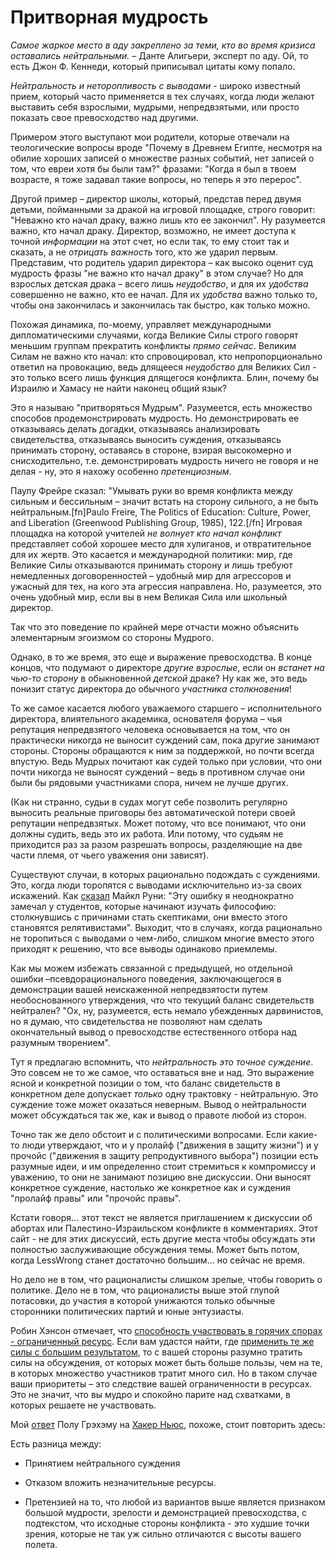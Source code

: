 # Притворная мудрость
*Самое жаркое место в аду закреплено за теми, кто во время кризиса оставались нейтральными.*
– Данте Алигьери, эксперт по аду. Ой, то есть Джон Ф. Кеннеди, который приписывал цитаты кому попало.

*Нейтральность и неторопливость с выводами* - широко известный прием, который часто применяется в тех случаях, когда люди желают выставить себя взрослыми, мудрыми, непредвзятыми, или просто показать свое превосходство над другими.

Примером этого выступают мои родители, которые отвечали на теологические вопросы вроде "Почему в Древнем Египте, несмотря на обилие хороших записей о множестве разных событий, нет записей о том, что евреи хотя бы были там?" фразами: "Когда я был в твоем возрасте, я тоже задавал такие вопросы, но теперь я это перерос".

Другой пример – директор школы, который, представ перед  двумя детьми, пойманными за дракой на игровой площадке, строго говорит: "Неважно кто начал драку, важно лишь кто ее закончил". Ну разумеется важно, кто начал драку. Директор, возможно, не имеет доступа к точной *информации* на этот счет, но если так, то ему стоит так и сказать, а не *отрицать важность* того, кто же ударил первым. Представим, что родитель ударил директора – как высоко оценит суд мудрость фразы "не важно кто начал драку" в этом случае? Но для взрослых детская драка – всего лишь *неудобство*, и для их *удобства* совершенно не важно, кто ее начал. Для их *удобства* важно только то, чтобы она закончилась и закончилась так быстро, как только можно.

Похожая динамика, по-моему, управляет международными дипломатическими случаями, когда Великие Силы строго говорят меньшим группам прекратить конфликты *прямо сейчас*. Великим Силам не важно кто начал: кто спровоцировал, кто непропорционально ответил на провокацию, ведь длящееся *неудобство* для Великих Сил - это только всего лишь функция длящегося конфликта. Блин, почему бы Израилю и Хамасу не найти наконец общий язык?

Это я называю "притворяться Мудрым". Разумеется, есть множество способов продемонстрировать мудрость. Но демонстрировать ее отказываясь делать догадки, отказываясь анализировать свидетельства, отказываясь выносить суждения, отказываясь принимать сторону, оставаясь в стороне, взирая высокомерно и снисходительно, т.е. демонстрировать мудрость ничего не говоря и не делая - ну, это я нахожу особенно *претенциозным*.

Паулу Фрейре сказал: "Умывать руки во время конфликта между сильным и бессильным – значит встать на сторону сильного, а не быть нейтральным.[fn]Paulo Freire, The Politics of Education: Culture, Power, and Liberation (Greenwood Publishing Group, 1985), 122.[/fn] Игровая площадка на которой учителей *не волнует кто начал конфликт* представляет собой хорошее место для хулиганов, и отвратительное для их жертв. Это касается и международной политики: мир, где Великие Силы отказываются принимать сторону и лишь требуют немедленных договоренностей – удобный мир для агрессоров и ужасный для тех, на кого эта агрессия направлена. Но, разумеется, это очень удобный мир, если вы в нем Великая Сила или школьный директор.

Так что это поведение по крайней мере отчасти можно объяснить элементарным эгоизмом со стороны Мудрого.

Однако, в то же время, это еще и выражение превосходства. В конце концов, что подумают о директоре *другие взрослые*, если он *встанет на чью-то сторону* в обыкновенной *детской* драке? Ну как же, это ведь понизит статус директора до обычного *участника столкновения*!

То же самое касается любого уважаемого старшего – исполнительного директора, влиятельного академика, основателя форума – чья репутация непредвзятого человека основывается на том, что он практически никогда не выносит суждений сам, пока другие занимают стороны. Стороны обращаются к ним за поддержкой, но почти всегда впустую. Ведь Мудрых  почитают как судей только при условии, что они почти никогда не выносят суждений – ведь в противном случае они были бы рядовыми участниками спора, ничем не лучше других. 

(Как ни странно, судьи в судах могут себе позволить регулярно выносить реальные приговоры без автоматической потери своей репутации непредвзятых. Может потому, что все понимают, что они должны судить, ведь это их работа. Или потому, что судьям не приходится раз за разом разрешать вопросы, разделяющие на две части племя, от чьего уважения они зависят).

Существуют случаи, в которых рационально подождать с суждениями. Это, когда люди торопятся с выводами исключительно из-за своих искажений. Как [сказал](http://lesswrong.com/lw/he/knowing_about_biases_can_hurt_people/#comment-65469912) Майкл Руни: "Эту ошибку я неоднократно замечал у студентов, которые начинают изучать философию: столкнувшись с причинами стать скептиками, они вместо этого становятся релятивистами". Выходит, что в случаях, когда рационально не торопиться с выводами о чем-либо, слишком многие вместо этого приходят к решению, что все выводы одинаково приемлемы.

Как мы можем избежать связанной с предыдущей, но отдельной ошибки –псевдорационального поведения, заключающегося в демонстрации вашей неискаженной непредвзятости путем необоснованного утверждения, что что текущий баланс свидетельств нейтрален? "Ох, ну, разумеется, есть немало убежденных дарвинистов, но я думаю, что свидетельства не позволяют нам сделать окончательный вывод о превосходстве естественного отбора над разумным творением".

Тут я предлагаю вспомнить, что *нейтральность это точное суждение*. Это совсем не то же самое, что оставаться вне и над. Это выражение ясной и конкретной позиции о том, что баланс свидетельств в конкретном деле допускает *только* одну трактовку - нейтральную.  Это суждение тоже может оказаться неверным. Вывод о нейтральности может обсуждаться так же, как и вывод о правоте любой из сторон. 

Точно так же дело обстоит и с политическими вопросами. Если какие-то люди утверждают, что и у пролайф ("движения в защиту жизни") и у прочойс ("движения в защиту репродуктивного выбора") позиции есть разумные идеи, и им определенно стоит стремиться к компромиссу и уважению, то они не занимают позицию вне дискуссии. Они выносят конкретное суждение, настолько же конкретное как и суждения "пролайф правы" или "прочойс правы".

Кстати говоря... этот текст не является приглашением к дискуссии об абортах или Палестино-Израильском конфликте в комментариях. Этот сайт - не для этих дискуссий, есть другие места чтобы обсуждать эти полностью заслуживающие обсуждения темы. Может быть потом, когда LessWrong станет достаточно большим... но сейчас не время. 

Но дело не в том, что рационалисты слишком зрелые, чтобы говорить о политике. Дело не в том, что рационалисты выше этой глупой потасовки, до участия в которой унижаются только обычные сторонники политических партий и юные энтузиасты.

Робин Хэнсон отмечает, что [способность участвовать в горячих спорах - ограниченный ресурс](http://www.overcomingbias.com/2009/02/the-cost-of-talking-values.html). Если вам удастся найти, где [применить те же силы с большим результатом](http://www.overcomingbias.com/2007/05/policy_tugowar.html), то с вашей стороны разумно тратить силы на обсуждения, от которых может быть больше пользы, чем на те, в которых множество участников тратит много сил. 
Но в таком случае ваши приоритеты – это следствие вашей ограниченности в ресурсах. Это не значит, что вы мудро и спокойно парите над схватками, в которых решаете не участвовать.


Мой [ответ](http://news.ycombinator.com/item?id=489863) Полу Грэхэму на [Хакер Ньюс](http://news.ycombinator.com/item?id=489702), похоже, стоит повторить здесь:

Есть разница между:

- Принятием нейтрального суждения

- Отказом вложить незначительные ресурсы.

- Претензией на то, что любой из  вариантов выше является признаком большой мудрости, зрелости и демонстрацией превосходства, с подтекстом, что исходные стороны конфликта - это худшие точки зрения, которые не так уж сильно отличаются с высоты вашего полета. 